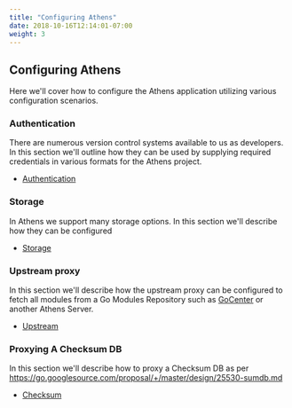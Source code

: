 ```yaml
---
title: "Configuring Athens"
date: 2018-10-16T12:14:01-07:00
weight: 3
---
```


## Configuring Athens
Here we'll cover how to configure the Athens application utilizing various configuration scenarios.

### Authentication
There are numerous version control systems available to us as developers.  In this section we'll outline how they can be used by supplying required credentials in various formats for the Athens project.

 - [Authentication](/configuration/authentication)
 
### Storage
In Athens we support many storage options. In this section we'll describe how they can be configured

 - [Storage](/configuration/storage)


 ### Upstream proxy
 In this section we'll describe how the upstream proxy can be configured to fetch all modules from a Go Modules Repository such as [GoCenter](https://gocenter.io) or another Athens Server.

  - [Upstream](/configuration/upstream)

### Proxying A Checksum DB
In this section we'll describe how to proxy a Checksum DB as per https://go.googlesource.com/proposal/+/master/design/25530-sumdb.md

- [Checksum](/configuration/sumdb)